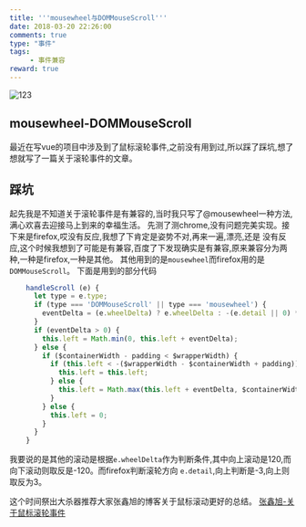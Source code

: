 ```yaml
---
title: '''mousewheel与DOMMouseScroll'''
date: 2018-03-20 22:26:00
comments: true
type: "事件"
tags:
     - 事件兼容
reward: true
---
```

![123](https://wangdabaoqq.github.io/hexo-back-up/assets/img/1234.jpg)
<!--more-->
##  mousewheel-DOMMouseScroll
  最近在写vue的项目中涉及到了鼠标滚轮事件,之前没有用到过,所以踩了踩坑,想了想就写了一篇关于滚轮事件的文章。

##  踩坑
  起先我是不知道关于滚轮事件是有兼容的,当时我只写了@mousewheel一种方法,满心欢喜去迎接马上到来的幸福生活。
  先测了测chrome,没有问题完美实现。接下来是firefox,哎没有反应,我想了下肯定是姿势不对,再来一遍,漂亮,还是
  没有反应,这个时候我想到了可能是有兼容,百度了下发现确实是有兼容,原来兼容分为两种,一种是firefox,一种是其他。
  其他用到的是`mousewheel`而firefox用的是`DOMMouseScroll`。
  下面是用到的部分代码
  ```js
      handleScroll (e) {
        let type = e.type;
        if (type === 'DOMMouseScroll' || type === 'mousewheel') {
          eventDelta = (e.wheelDelta) ? e.wheelDelta : -(e.detail || 0) * 40;
        }
        if (eventDelta > 0) {
          this.left = Math.min(0, this.left + eventDelta);
        } else {
          if ($containerWidth - padding < $wrapperWidth) {
            if (this.left < -($wrapperWidth - $containerWidth + padding)) {
              this.left = this.left;
            } else {
              this.left = Math.max(this.left + eventDelta, $containerWidth - $wrapperWidth - padding);
            }
          } else {
            this.left = 0;
          }
        }
      }
  ```
  我要说的是其他的滚动是根据`e.wheelDelta`作为判断条件,其中向上滚动是120,而向下滚动则取反是-120。而firefox判断滚轮方向
  `e.detail`,向上判断是-3,向上则取反为3。

  这个时间祭出大杀器推荐大家张鑫旭的博客关于鼠标滚动更好的总结。
  [张鑫旭-关于鼠标滚轮事件](http://www.zhangxinxu.com/wordpress/2013/04/js-mousewheel-dommousescroll-event/)
